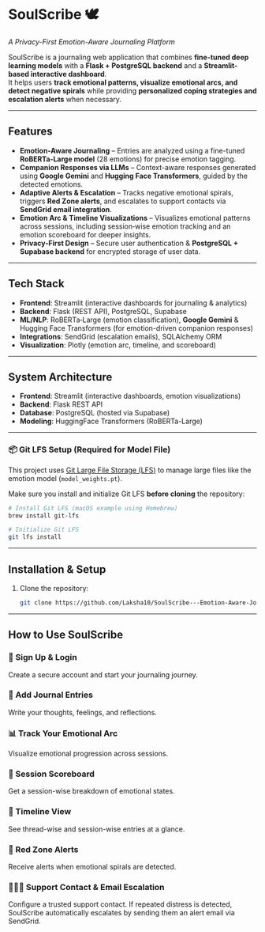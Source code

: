 # **SoulScribe** 🕊️  
*A Privacy-First Emotion-Aware Journaling Platform*  

SoulScribe is a journaling web application that combines **fine-tuned deep learning models** with a **Flask + PostgreSQL backend** and a **Streamlit-based interactive dashboard**.  
It helps users **track emotional patterns, visualize emotional arcs, and detect negative spirals** while providing **personalized coping strategies and escalation alerts** when necessary.

---

## **Features**
- **Emotion-Aware Journaling** – Entries are analyzed using a fine-tuned **RoBERTa‑Large model** (28 emotions) for precise emotion tagging.  
- **Companion Responses via LLMs** – Context-aware responses generated using **Google Gemini** and **Hugging Face Transformers**, guided by the detected emotions.  
- **Adaptive Alerts & Escalation** – Tracks negative emotional spirals, triggers **Red Zone alerts**, and escalates to support contacts via **SendGrid email integration**.  
- **Emotion Arc & Timeline Visualizations** – Visualizes emotional patterns across sessions, including session‑wise emotion tracking and an emotion scoreboard for deeper insights.  
- **Privacy‑First Design** – Secure user authentication & **PostgreSQL + Supabase backend** for encrypted storage of user data.  

---

## **Tech Stack**
- **Frontend**: Streamlit (interactive dashboards for journaling & analytics)  
- **Backend**: Flask (REST API), PostgreSQL, Supabase  
- **ML/NLP**: RoBERTa‑Large (emotion classification), **Google Gemini** & Hugging Face Transformers (for emotion-driven companion responses)  
- **Integrations**: SendGrid (escalation emails), SQLAlchemy ORM  
- **Visualization**: Plotly (emotion arc, timeline, and scoreboard)  

---

## **System Architecture**
- **Frontend**: Streamlit (interactive dashboards, emotion visualizations)  
- **Backend**: Flask REST API  
- **Database**: PostgreSQL (hosted via Supabase)  
- **Modeling**: HuggingFace Transformers (RoBERTa-Large)  

---
### 📦 Git LFS Setup (Required for Model File)

This project uses [Git Large File Storage (LFS)](https://git-lfs.github.com/) to manage large files like the emotion model (`model_weights.pt`).

Make sure you install and initialize Git LFS **before cloning** the repository:

```bash
# Install Git LFS (macOS example using Homebrew)
brew install git-lfs

# Initialize Git LFS
git lfs install
```
---

## **Installation & Setup**
1. Clone the repository:
   ```bash
   git clone https://github.com/Laksha10/SoulScribe---Emotion-Aware-Journaling-Web-App.git
   ```
---
## **How to Use SoulScribe**

### 📝 Sign Up & Login  
Create a secure account and start your journaling journey.

### 📔 Add Journal Entries  
Write your thoughts, feelings, and reflections.

### 📊 Track Your Emotional Arc  
Visualize emotional progression across sessions.

### 🎯 Session Scoreboard  
Get a session-wise breakdown of emotional states.

### 🧭 Timeline View  
See thread-wise and session-wise entries at a glance.

### 🚨 Red Zone Alerts  
Receive alerts when emotional spirals are detected.

### 🧑‍🤝‍🧑 Support Contact & Email Escalation  
Configure a trusted support contact. If repeated distress is detected, SoulScribe automatically escalates by sending them an alert email via SendGrid.
